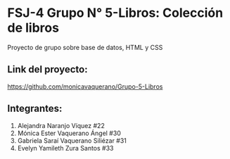 # FSJ-4 Grupo N° 5-Libros: Colección de libros

Proyecto de grupo sobre base de datos, HTML y CSS

## Link del proyecto:
https://github.com/monicavaquerano/Grupo-5-Libros

## Integrantes:
1. Alejandra Naranjo Víquez #22
2. Mónica Ester Vaquerano Ángel #30
3. Gabriela Saraí Vaquerano Siliézar #31
4. Evelyn Yamileth Zura Santos #33

